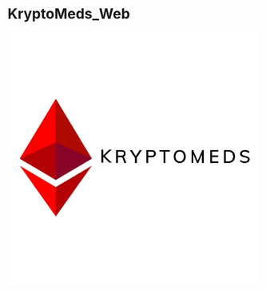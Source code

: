 <h1> KryptoMeds_Web </h1> 
<div align="center">
   
  <img alt="" src="assets/img/final logo.png" />
</div>

